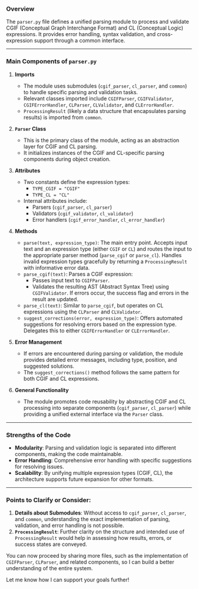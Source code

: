 
### Overview
The `parser.py` file defines a unified parsing module to process and validate CGIF (Conceptual Graph Interchange Format) and CL (Conceptual Logic) expressions. It provides error handling, syntax validation, and cross-expression support through a common interface.

---

### Main Components of `parser.py`

1. **Imports**
   - The module uses submodules (`cgif_parser`, `cl_parser`, and `common`) to handle specific parsing and validation tasks.
   - Relevant classes imported include `CGIFParser`, `CGIFValidator`, `CGIFErrorHandler`, `CLParser`, `CLValidator`, and `CLErrorHandler`.
   - `ProcessingResult` (likely a data structure that encapsulates parsing results) is imported from `common`.

2. **`Parser` Class**
   - This is the primary class of the module, acting as an abstraction layer for CGIF and CL parsing.
   - It initializes instances of the CGIF and CL-specific parsing components during object creation.

3. **Attributes**
   - Two constants define the expression types:
     - `TYPE_CGIF = "CGIF"`
     - `TYPE_CL = "CL"`
   - Internal attributes include:
     - Parsers (`cgif_parser`, `cl_parser`)
     - Validators (`cgif_validator`, `cl_validator`)
     - Error handlers (`cgif_error_handler`, `cl_error_handler`)

4. **Methods**
   - `parse(text, expression_type)`: The main entry point. Accepts input text and an expression type (either `CGIF` or `CL`) and routes the input to the appropriate parser method (`parse_cgif` or `parse_cl`). Handles invalid expression types gracefully by returning a `ProcessingResult` with informative error data.
   - `parse_cgif(text)`: Parses a CGIF expression:
     - Passes input text to `CGIFParser`.
     - Validates the resulting AST (Abstract Syntax Tree) using `CGIFValidator`. If errors occur, the success flag and errors in the result are updated.
   - `parse_cl(text)`: Similar to `parse_cgif`, but operates on CL expressions using the `CLParser` and `CLValidator`.
   - `suggest_corrections(error, expression_type)`: Offers automated suggestions for resolving errors based on the expression type. Delegates this to either `CGIFErrorHandler` or `CLErrorHandler`.

5. **Error Management**
   - If errors are encountered during parsing or validation, the module provides detailed error messages, including type, position, and suggested solutions.
   - The `suggest_corrections()` method follows the same pattern for both CGIF and CL expressions.

6. **General Functionality**
   - The module promotes code reusability by abstracting CGIF and CL processing into separate components (`cgif_parser`, `cl_parser`) while providing a unified external interface via the `Parser` class.

---

### Strengths of the Code
- **Modularity**: Parsing and validation logic is separated into different components, making the code maintainable.
- **Error Handling**: Comprehensive error handling with specific suggestions for resolving issues.
- **Scalability**: By unifying multiple expression types (CGIF, CL), the architecture supports future expansion for other formats.

---

### Points to Clarify or Consider:
1. **Details about Submodules**: Without access to `cgif_parser`, `cl_parser`, and `common`, understanding the exact implementation of parsing, validation, and error handling is not possible.
2. **`ProcessingResult`**: Further clarity on the structure and intended use of `ProcessingResult` would help in assessing how results, errors, or success states are conveyed.

You can now proceed by sharing more files, such as the implementation of `CGIFParser`, `CLParser`, and related components, so I can build a better understanding of the entire system.

Let me know how I can support your goals further!